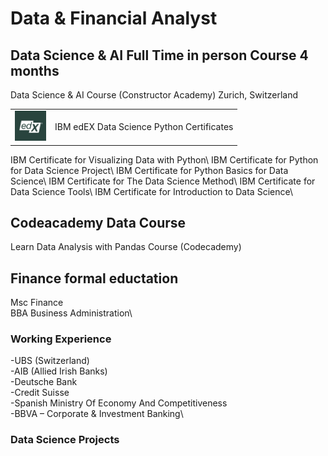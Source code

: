 # Data & Financial Analyst

## Data Science & AI Full Time in person Course 4 months
Data Science & AI Course (Constructor Academy) Zurich, Switzerland

<table>
  <tr>
    <td valign="middle"><img src="edX_logo.png" alt="Alt text for your image" width="50"></td>
    <td valign="middle">IBM edEX Data Science Python Certificates</td>
  </tr>
</table>
IBM Certificate for Visualizing Data with Python\ 
IBM Certificate for Python for Data Science Project\ 
IBM Certificate for Python Basics for Data Science\
IBM Certificate for The Data Science Method\
IBM Certificate for Data Science Tools\
IBM Certificate for Introduction to Data Science\ 

## Codeacademy Data Course
Learn Data Analysis with Pandas Course (Codecademy)

## Finance formal eductation
Msc Finance\
BBA Business Administration\

### Working Experience
-UBS (Switzerland)\
-AIB (Allied Irish Banks)\
-Deutsche Bank\
-Credit Suisse\
-Spanish Ministry Of Economy And Competitiveness\
-BBVA – Corporate & Investment Banking\

### Data Science Projects
